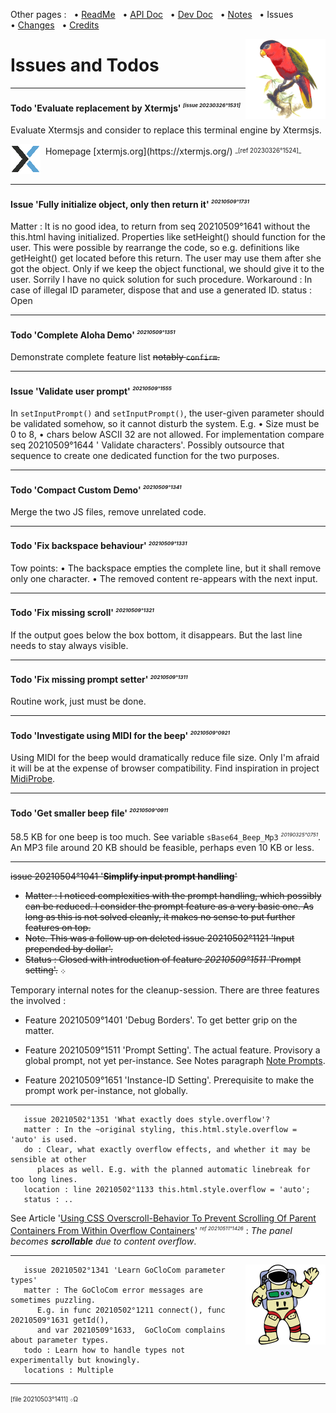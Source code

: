 Other pages : &nbsp;
 •&nbsp;[ReadMe](./../README.md) &nbsp;
 •&nbsp;[API&nbsp;Doc](./api-doc.md) &nbsp;
 •&nbsp;[Dev&nbsp;Doc](./dev-doc.md) &nbsp;
 •&nbsp;[Notes](./notes.md) &nbsp;
 •&nbsp;Issues &nbsp;
 •&nbsp;[Changes](./changes.md) &nbsp;
 •&nbsp;[Credits](./../credits.md)

<img src="./20210512o1713.purple-bellied-lory.v2.x0256y0256.png" align="right" width="128" height="128" alt="Purple-Bellied Lory">

# Issues and Todos

---

#### Todo 'Evaluate replacement by Xtermjs' _<sup><sub><sup>*[issue 20230326°1531]*</sup></sub></sup>_

Evaluate Xtermsjs and consider to replace this terminal engine by Xtermsjs.

<img src="./icos/20230326o1525.xtermjs.v2.x0048y0048.png" align="left" width="48" height="48" alt="Link icon for Xtermjs">
 &nbsp; Homepage
 [xtermjs.org](https://xtermjs.org/)
 <sup><sub>_[ref 20230326°1524]_</sub></sup>

&nbsp;

---

#### Issue 'Fully initialize object, only then return it' _<sup><sub><sup>20210509°1731</sup></sub></sup>_

Matter : It is no good idea, to return from seq 20210509°1641 without the
 this.html having initialized. Properties like setHeight() should
 function for the user. This were possible by rearrange the code,
 so e.g.  definitions like getHeight() get located before this return.
 The user may use them after she got the object. Only if we keep the
 object functional, we should give it to the user. Sorrily I have no
 quick solution for such procedure.
 Workaround : In case of illegal ID parameter, dispose that and
 use a generated ID.
 status : Open

---

#### Todo 'Complete Aloha Demo' _<sup><sub><sup>20210509°1351</sup></sub></sup>_

Demonstrate complete feature list <del>notably `confirm`<del>.

---

#### Issue 'Validate user prompt' _<sup><sub><sup>20210509°1555</sup></sub></sup>_

In `setInputPrompt()` and `setInputPrompt()`, the user-given parameter
 should be validated somehow, so it cannot disturb the system.
 E.g. • Size must be 0 to 8, • chars below ASCII 32 are not allowed.
 For implementation compare seq 20210509°1644 ' Validate characters'. Possibly
 outsource that sequence to create one dedicated function for the two purposes.

---

#### Todo 'Compact Custom Demo' _<sup><sub><sup>20210509°1341</sup></sub></sup>_

Merge the two JS files, remove unrelated code.

---

#### Todo 'Fix backspace behaviour' _<sup><sub><sup>20210509°1331</sup></sub></sup>_

Tow points: • The backspace empties the complete line, but it shall remove only one character.
• The removed content re-appears with the next input.

---

#### Todo 'Fix missing scroll' _<sup><sub><sup>20210509°1321</sup></sub></sup>_

If the output goes below the box bottom, it disappears.
But the last line needs to stay always visible.

---

#### Todo 'Fix missing prompt setter' _<sup><sub><sup>20210509°1311</sup></sub></sup>_

Routine work, just must be done.

---

#### Todo 'Investigate using MIDI for the beep' _<sup><sub><sup>20210509°0921</sup></sub></sup>_

Using MIDI for the beep would dramatically reduce file size. Only I'm afraid
 it will be at the expense of browser compatibility. Find inspiration in project
 [MidiProbe](https://www.trekta.biz/svn/midiprobedev/trunk/midiprobe/index.html).

---

#### Todo 'Get smaller beep file' _<sup><sub><sup>20210509°0911</sup></sub></sup>_

58.5 KB for one beep is too much. See variable `sBase64_Beep_Mp3` _<sup><sub><sup>20190325°0751_</sup></sub></sup>.
An MP3 file around 20 KB should be feasible, perhaps even 10 KB or less.

---

<a name="id20210504o1041"></a>
<del>issue 20210504°1041 '**Simplify input prompt handling**'</del>
 - <del>Matter : I noticed complexities with the prompt handling, which possibly can
   be reduced. I consider the prompt feature as a very basic one. As long as this
   is not solved cleanly, it makes no sense to put further features on top.</del>
 - <del>Note. This was a follow up on deleted issue 20210502°1121 'Input prepended by dollar'.</del>
 - <del>Status : Closed with introduction of feature _20210509°1511_ 'Prompt setting'.</del>
   ܀

Temporary internal notes for the cleanup-session. There are three features the involved :

 - Feature 20210509°1401 'Debug Borders'. To get better grip on the matter.

 - Feature 20210509°1511 'Prompt Setting'. The actual feature. Provisory a
    global prompt, not yet per-instance.
    See Notes paragraph [Note Prompts](./notes.md#notes_prompts).

 - Feature 20210509°1651 'Instance-ID Setting'. Prerequisite to make the prompt
    work per-instance, not globally.

---

```
   issue 20210502°1351 'What exactly does style.overflow'?
   matter : In the ~original styling, this.html.style.overflow = 'auto' is used.
   do : Clear, what exactly overflow effects, and whether it may be sensible at other
      places as well. E.g. with the planned automatic linebreak for too long lines.
   location : line 20210502°1133 this.html.style.overflow = 'auto';
   status : ..
```

See Article
'[Using CSS Overscroll-Behavior To Prevent Scrolling Of Parent Containers From Within Overflow Containers](https://www.bennadel.com/blog/3698-using-css-overscroll-behavior-to-prevent-scrolling-of-parent-containers-from-within-overflow-containers.htm)'
 _<sup><sub><sup>ref 20210511°1426<sup><sub><sup>_ :
 *The panel becomes **scrollable** due to content overflow*.


---

<img src="./20210512o1743.waving-astronaut.v2.p12.png" align="right" width="128" height="128" alt="Waving Astronaut">

```
   issue 20210502°1341 'Learn GoCloCom parameter types'
   matter : The GoCloCom error messages are sometimes puzzling.
      E.g. in func 20210502°1211 connect(), func 20210509°1631 getId(),
      and var 20210509°1633,  GoCloCom complains about parameter types.
   todo : Learn how to handle types not experimentally but knowingly.
   locations : Multiple
```

---

<sup><sub>[file 20210503°1411] ܀Ω</sub></sup>

